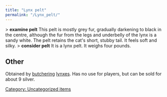 ```yaml
---
title: "Lynx pelt"
permalink: "/Lynx_pelt/"
---
```


\> **examine pelt**
This pelt is mostly grey fur, gradually darkening to black in the
centre,
although the fur from the legs and underbelly of the lynx is a sandy
white. The pelt retains the cat's short, stubby tail. It feels soft
and
silky.
\> **consider pelt**
It is a lynx pelt.
It weighs four pounds.

## Other

Obtained by [butchering](butcher "wikilink") [lynxes](lynx "wikilink").
Has no use for players, but can be sold for about 9 silver.

[Category: Uncategorized
items](Category:_Uncategorized_items "wikilink")